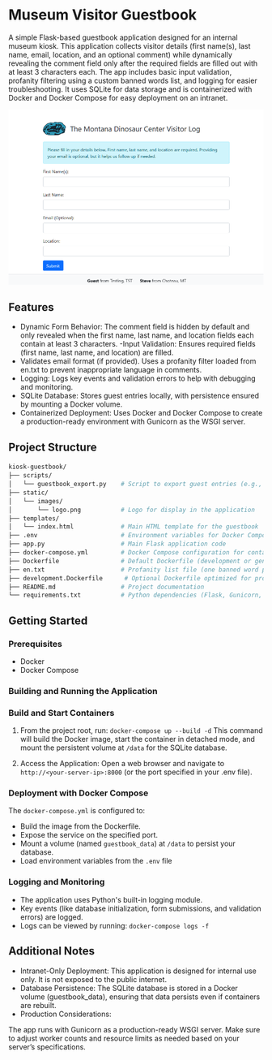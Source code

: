 # Museum Visitor Guestbook

A simple Flask-based guestbook application designed for an internal museum kiosk. This application collects visitor details (first name(s), last name, email, location, and an optional comment) while dynamically revealing the comment field only after the required fields are filled out with at least 3 characters each. The app includes basic input validation, profanity filtering using a custom banned words list, and logging for easier troubleshooting. It uses SQLite for data storage and is containerized with Docker and Docker Compose for easy deployment on an intranet.

![Museum Visitor Guestbook Screenshot](screenshot.png)

## Features

- Dynamic Form Behavior:
The comment field is hidden by default and only revealed when the first name, last name, and location fields each contain at least 3 characters.
-Input Validation:
Ensures required fields (first name, last name, and location) are filled.
- Validates email format (if provided).
Uses a profanity filter loaded from en.txt to prevent inappropriate language in comments.
- Logging:
Logs key events and validation errors to help with debugging and monitoring.
- SQLite Database:
Stores guest entries locally, with persistence ensured by mounting a Docker volume.
- Containerized Deployment:
Uses Docker and Docker Compose to create a production-ready environment with Gunicorn as the WSGI server.

## Project Structure

``` bash
kiosk-guestbook/
├── scripts/
│   └── guestbook_export.py    # Script to export guest entries (e.g., for Mailchimp)
├── static/
│   └── images/
│       └── logo.png           # Logo for display in the application
├── templates/
│   └── index.html             # Main HTML template for the guestbook
├── .env                       # Environment variables for Docker Compose (production settings)
├── app.py                     # Main Flask application code
├── docker-compose.yml         # Docker Compose configuration for container orchestration
├── Dockerfile                 # Default Dockerfile (development or general usage)
├── en.txt                     # Profanity list file (one banned word per line)
├── development.Dockerfile      # Optional Dockerfile optimized for production
├── README.md                  # Project documentation
└── requirements.txt           # Python dependencies (Flask, Gunicorn, etc.)
```

## Getting Started

### Prerequisites

- Docker
- Docker Compose

### Building and Running the Application

### Build and Start Containers

1. From the project root, run:
`docker-compose up --build -d`
This command will build the Docker image, start the container in detached mode, and mount the persistent volume at `/data` for the SQLite database.

2. Access the Application:
Open a web browser and navigate to `http://<your-server-ip>:8000` (or the port specified in your .env file).

### Deployment with Docker Compose

The `docker-compose.yml` is configured to:

- Build the image from the Dockerfile.
- Expose the service on the specified port.
- Mount a volume (named `guestbook_data`) at `/data` to persist your database.
- Load environment variables from the `.env` file

### Logging and Monitoring

- The application uses Python's built-in logging module.
- Key events (like database initialization, form submissions, and validation errors) are logged.
- Logs can be viewed by running:
`docker-compose logs -f`

## Additional Notes

- Intranet-Only Deployment:
This application is designed for internal use only. It is not exposed to the public internet.
- Database Persistence:
The SQLite database is stored in a Docker volume (guestbook_data), ensuring that data persists even if containers are rebuilt.
- Production Considerations:

The app runs with Gunicorn as a production-ready WSGI server. Make sure to adjust worker counts and resource limits as needed based on your server’s specifications.
